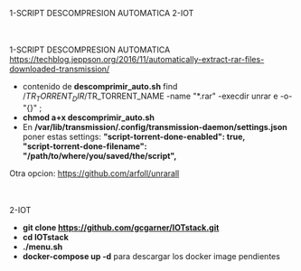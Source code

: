 1-SCRIPT DESCOMPRESION AUTOMATICA
2-IOT<br>


<br><br>
1-SCRIPT DESCOMPRESION AUTOMATICA<br>
https://techblog.jeppson.org/2016/11/automatically-extract-rar-files-downloaded-transmission/
- contenido de <b>descomprimir_auto.sh</b>
find /$TR_TORRENT_DIR/$TR_TORRENT_NAME -name "*.rar" -execdir unrar e -o- "{}" \;<br>
- <b>chmod a+x descomprimir_auto.sh</b>
- En <b>/var/lib/transmission/.config/transmission-daemon/settings.json</b> poner estas settings:
<b>"script-torrent-done-enabled": true,<br>
"script-torrent-done-filename": "/path/to/where/you/saved/the/script",</b>

Otra opcion: https://github.com/arfoll/unrarall

<br><br>
2-IOT
- <b>git clone https://github.com/gcgarner/IOTstack.git</b>
- <b>cd IOTstack</b>
- <b>./menu.sh</b>
- <b>docker-compose up -d</b> para descargar los docker image pendientes
